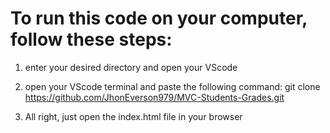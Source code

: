 # To run this code on your computer, follow these steps:

1. enter your desired directory and open your VScode

2. open your VScode terminal and paste the following command: git clone https://github.com/JhonEverson979/MVC-Students-Grades.git

3. All right, just open the index.html file in your browser